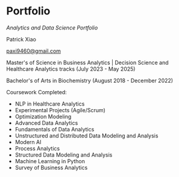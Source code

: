 # Portfolio
_Analytics and Data Science Portfolio_

Patrick Xiao

paxi9460@gmail.com

Master's of Science in Business Analytics | Decision Science and Healthcare Analytics tracks  (July 2023 - May 2025)

Bachelor's of Arts in Biochemistry (August 2018 - December 2022) 

Coursework Completed: 

* NLP in Healthcare Analytics 
* Experimental Projects (Agile/Scrum)
* Optimization Modeling
* Advanced Data Analytics
* Fundamentals of Data Analytics
* Unstructured and Distributed Data Modeling and Analysis 
* Modern AI
* Process Analytics
* Structured Data Modeling and Analysis
* Machine Learning in Python
* Survey of Business Analytics
  
